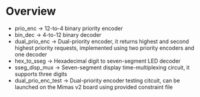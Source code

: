 # Overview
* prio_enc -> 12-to-4 binary priority encoder
* bin_dec -> 4-to-12 binary decoder
* dual_prio_enc -> Dual-priority encoder, it returns highest and second highest priority requests, implemented using two priority encoders and one decoder
* hex_to_sseg -> Hexadecimal digit to seven-segment LED decoder
* sseg_disp_mux -> Seven-segment display time-multiplexing circuit, it supports three digits
* dual_prio_enc_test -> Dual-priority encoder testing citcuit, can be launched on the Mimas v2 board using provided constraint file